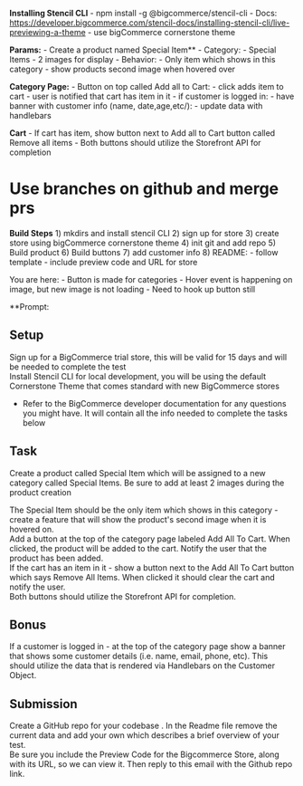 
**Installing Stencil CLI**
	- npm install -g @bigcommerce/stencil-cli
	- Docs:  https://developer.bigcommerce.com/stencil-docs/installing-stencil-cli/live-previewing-a-theme
	- use bigCommerce cornerstone theme


**Params:**
	- Create a product named Special Item** 
		- Category: 
			- Special Items
		- 2 images for display
		- Behavior:
			- Only item which shows in this category
			- show products second image when hovered over

**Category Page:** 
		- Button on top called Add all to Cart:
			- click adds item to cart
			- user is notified that cart has item in it
			- if customer is logged in: 
				- have banner with customer info (name, date,age,etc/):
					- update data with handlebars

**Cart**
	- If cart has item, show button next to Add all to Cart button called Remove all items
	- Both buttons should utilize the Storefront API for completion


# Use branches on github and merge prs 

**Build Steps**
	1) mkdirs and install stencil CLI
	2) sign up for store
	3) create store using bigCommerce cornerstone theme
	4) init git and add repo
	5) Build product
	6) Build buttons
	7) add customer info
	8) README: 
		- follow template
		- include preview code and URL for store



You are here: 
	- Button is made for categories
	- Hover event is happening on image, but new image is not loading
	- Need to hook up button still
	



**Prompt:


Setup  
----------  
Sign up for a BigCommerce trial store, this will be valid for 15 days and will be needed to complete the test  
Install Stencil CLI for local development, you will be using the default Cornerstone Theme that comes standard with new BigCommerce stores  
  
* Refer to the BigCommerce developer documentation for any questions you might have. It will contain all the info needed to complete the tasks below  
  
  
Task  
----------  
Create a product called Special Item which will be assigned to a new category called Special Items. Be sure to add at least 2 images during the product creation  
  
The Special Item should be the only item which shows in this category - create a feature that will show the product's second image when it is hovered on.  
Add a button at the top of the category page labeled Add All To Cart. When clicked, the product will be added to the cart. Notify the user that the product has been added.  
If the cart has an item in it - show a button next to the Add All To Cart button which says Remove All Items. When clicked it should clear the cart and notify the user.  
Both buttons should utilize the Storefront API for completion.  
  
Bonus  
----------  
If a customer is logged in - at the top of the category page show a banner that shows some customer details (i.e. name, email, phone, etc). This should utilize the data that is rendered via Handlebars on the Customer Object.  
  
Submission  
--------------------  
Create a GitHub repo for your codebase . In the Readme file remove the current data and add your own which describes a brief overview of your test.  
Be sure you include the Preview Code for the Bigcommerce Store, along with its URL, so we can view it. Then reply to this email with the Github repo link.